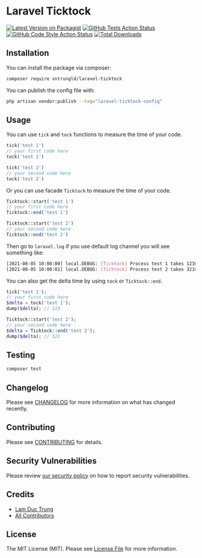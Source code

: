 # Laravel Ticktock

[![Latest Version on Packagist](https://img.shields.io/packagist/v/vntrungld/laravel-ticktock.svg?style=flat-square)](https://packagist.org/packages/vntrungld/laravel-ticktock)
[![GitHub Tests Action Status](https://img.shields.io/github/actions/workflow/status/vntrungld/laravel-ticktock/run-tests.yml?branch=main&label=tests&style=flat-square)](https://github.com/vntrungld/laravel-ticktock/actions?query=workflow%3Arun-tests+branch%3Amain)
[![GitHub Code Style Action Status](https://img.shields.io/github/actions/workflow/status/vntrungld/laravel-ticktock/fix-php-code-style-issues.yml?branch=main&label=code%20style&style=flat-square)](https://github.com/vntrungld/laravel-ticktock/actions?query=workflow%3A"Fix+PHP+code+style+issues"+branch%3Amain)
[![Total Downloads](https://img.shields.io/packagist/dt/vntrungld/laravel-ticktock.svg?style=flat-square)](https://packagist.org/packages/vntrungld/laravel-ticktock)

## Installation

You can install the package via composer:

```bash
composer require vntrungld/laravel-ticktock
```

You can publish the config file with:

```bash
php artisan vendor:publish --tag="laravel-ticktock-config"
```

## Usage

You can use `tick` and `tock` functions to measure the time of your code.

```php
tick('test 1')
// your first code here
tock('test 1')

tick('test 2')
// your second code here
tock('test 2')
```

Or you can use facade `Ticktock` to measure the time of your code.

```php
Ticktock::start('test 1')
// your first code here
Ticktock::end('test 1')

Ticktock::start('test 2')
// your second code here
Ticktock::end('test 2')
```

Then go to `laravel.log` if you use default log channel you will see something like:

```bash
[2021-08-05 10:00:00] local.DEBUG: [Ticktock] Process test 1 takes 123ms
[2021-08-05 10:00:01] local.DEBUG: [Ticktock] Process test 2 takes 321ms
```

You can also get the delta time by using `tock` or `Ticktock::end`.

```php
tick('test 1');
// your first code here
$delta = tock('test 1');
dump($delta); // 123

Ticktock::start('test 2');
// your second code here
$delta = Ticktock::end('test 2');
dump($delta); // 321
```


## Testing

```bash
composer test
```

## Changelog

Please see [CHANGELOG](CHANGELOG.md) for more information on what has changed recently.

## Contributing

Please see [CONTRIBUTING](CONTRIBUTING.md) for details.

## Security Vulnerabilities

Please review [our security policy](../../security/policy) on how to report security vulnerabilities.

## Credits

- [Lam Duc Trung](https://github.com/vntrungld)
- [All Contributors](../../contributors)

## License

The MIT License (MIT). Please see [License File](LICENSE.md) for more information.
